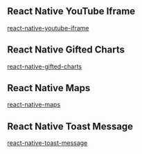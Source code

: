 ## React Native YouTube Iframe

[react-native-youtube-iframe](https://lonelycpp.github.io/react-native-youtube-iframe/)

## React Native Gifted Charts

[react-native-gifted-charts](https://github.com/Abhinandan-Kushwaha/react-native-gifted-charts)

## React Native Maps

[react-native-maps](https://github.com/react-native-maps/react-native-maps)

## React Native Toast Message

[react-native-toast-message](https://www.npmjs.com/package/react-native-toast-message)

